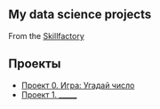 ## My data science projects
From the [Skillfactory]((https://github.com/KorsSergei/StudentRepository))

## Проекты

* [Проект 0. Игра: Угадай число](https://github.com/KorsSergei/test/tree/main/project_0)
* [Проект 1. _____](____)